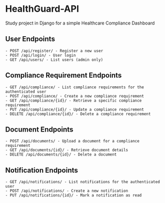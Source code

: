 # HealthGuard-API

Study project in Django for a simple Healthcare Compliance Dashboard

## User Endpoints
    - POST /api/register/ - Register a new user
    - POST /api/login/ - User login
    - GET /api/users/ - List users (admin only)

## Compliance Requirement Endpoints
    - GET /api/compliance/ - List compliance requirements for the authenticated user
    - POST /api/compliance/ - Create a new compliance requirement
    - GET /api/compliance/{id}/ - Retrieve a specific compliance requirement
    - PUT /api/compliance/{id}/ - Update a compliance requirement
    - DELETE /api/compliance/{id}/ - Delete a compliance requirement

## Document Endpoints
    - POST /api/documents/ - Upload a document for a compliance requirement
    - GET /api/documents/{id}/ - Retrieve document details
    - DELETE /api/documents/{id}/ - Delete a document

## Notification Endpoints
    - GET /api/notifications/ - List notifications for the authenticated user
    - POST /api/notifications/ - Create a new notification
    - PUT /api/notifications/{id}/ - Mark a notification as read
